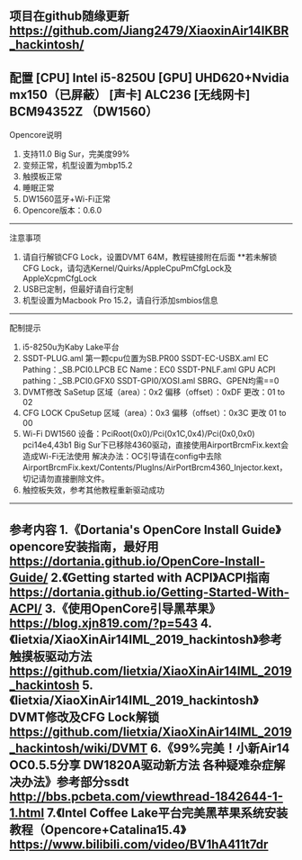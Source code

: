 项目在github随缘更新
https://github.com/Jiang2479/XiaoxinAir14IKBR_hackintosh/
-----------------------------------------------------------------------------------------------------
配置
[CPU] Intel i5-8250U [GPU] UHD620+Nvidia mx150（已屏蔽） [声卡] ALC236 [无线网卡] BCM94352Z （DW1560）
-----------------------------------------------------------------------------------------------------
Opencore说明
1. 支持11.0 Big Sur，完美度99%
2. 变频正常，机型设置为mbp15.2
3. 触摸板正常
4. 睡眠正常
5. DW1560蓝牙+Wi-Fi正常
6. Opencore版本：0.6.0
-----------------------------------------------------------------------------------------------------
注意事项
1. 请自行解锁CFG Lock，设置DVMT 64M，教程链接附在后面
**若未解锁CFG Lock，请勾选Kernel/Quirks/AppleCpuPmCfgLock及AppleXcpmCfgLock
2. USB已定制，但最好请自行定制
3. 机型设置为Macbook Pro 15.2，请自行添加smbios信息
-----------------------------------------------------------------------------------------------------
配制提示
1. i5-8250u为Kaby Lake平台
2. SSDT-PLUG.aml
  第一颗cpu位置为SB.PR00
       SSDT-EC-USBX.aml
  EC Pathing：_SB.PCI0.LPCB
  EC Name：EC0
       SSDT-PNLF.aml
  GPU ACPI pathing：\_SB.PCI0.GFX0
       SSDT-GPI0/XOSI.aml
  SBRG、GPEN均需==0
3. DVMT修改
 SaSetup
 区域（area）：0x2
 偏移（offset）：0xDF
 更改：01 to 02
4. CFG LOCK
 CpuSetup
 区域（area）：0x3
 偏移（offset）：0x3C
 更改 01 to 00
5. Wi-Fi DW1560
 设备：PciRoot(0x0)/Pci(0x1C,0x4)/Pci(0x0,0x0)
 pci14e4,43b1
 Big Sur下已移除4360驱动，直接使用AirportBrcmFix.kext会造成Wi-Fi无法使用
 解决办法：OC引导请在config中去除AirportBrcmFix.kext/Contents/PlugIns/AirPortBrcm4360_Injector.kext，切记请勿直接删除文件。
6. 触控板失效，参考其他教程重新驱动成功
-----------------------------------------------------------------------------------------------------
参考内容
1.《Dortania's OpenCore Install Guide》opencore安装指南，最好用
https://dortania.github.io/OpenCore-Install-Guide/
2.《Getting started with ACPI》ACPI指南
https://dortania.github.io/Getting-Started-With-ACPI/
3.《使用OpenCore引导黑苹果》
https://blog.xjn819.com/?p=543
4.《lietxia/XiaoXinAir14IML_2019_hackintosh》参考触摸板驱动方法
https://github.com/lietxia/XiaoXinAir14IML_2019_hackintosh
5.《lietxia/XiaoXinAir14IML_2019_hackintosh》DVMT修改及CFG Lock解锁
https://github.com/lietxia/XiaoXinAir14IML_2019_hackintosh/wiki/DVMT
6.《99%完美！小新Air14 OC0.5.5分享 DW1820A驱动新方法 各种疑难杂症解决办法》参考部分ssdt
http://bbs.pcbeta.com/viewthread-1842644-1-1.html
7.《Intel Coffee Lake平台完美黑苹果系统安装教程（Opencore+Catalina15.4》
https://www.bilibili.com/video/BV1hA411t7dr
-----------------------------------------------------------------------------------------------------
